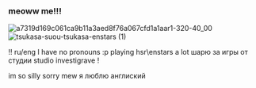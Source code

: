 ### meoww me!!!
![a7319d169c061ca9b11a3aed8f76a067cfd1a1aar1-320-40_00](https://github.com/kissimiu/kissimiu/assets/147923704/aad5bbce-afc9-463e-aeca-1415fd84a789)
![tsukasa-suou-tsukasa-enstars (1)](https://github.com/kissimiu/kissimiu/assets/147923704/2d292406-e4a1-4c58-8200-b75346bd5f9f)

!! ru/eng
I have no pronouns :р
playing hsr\enstars a lot 
шарю за игры от студии studio investigrave !


im so silly sorry mew я люблю англиский


